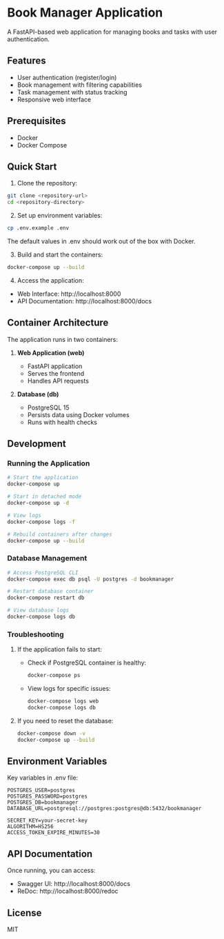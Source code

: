 # Book Manager Application

A FastAPI-based web application for managing books and tasks with user authentication.

## Features

- User authentication (register/login)
- Book management with filtering capabilities
- Task management with status tracking
- Responsive web interface

## Prerequisites

- Docker
- Docker Compose

## Quick Start

1. Clone the repository:
```bash
git clone <repository-url>
cd <repository-directory>
```

2. Set up environment variables:
```bash
cp .env.example .env
```
The default values in .env should work out of the box with Docker.

3. Build and start the containers:
```bash
docker-compose up --build
```

4. Access the application:
- Web Interface: http://localhost:8000
- API Documentation: http://localhost:8000/docs

## Container Architecture

The application runs in two containers:

1. **Web Application (web)**
   - FastAPI application
   - Serves the frontend
   - Handles API requests

2. **Database (db)**
   - PostgreSQL 15
   - Persists data using Docker volumes
   - Runs with health checks

## Development

### Running the Application

```bash
# Start the application
docker-compose up

# Start in detached mode
docker-compose up -d

# View logs
docker-compose logs -f

# Rebuild containers after changes
docker-compose up --build
```

### Database Management

```bash
# Access PostgreSQL CLI
docker-compose exec db psql -U postgres -d bookmanager

# Restart database container
docker-compose restart db

# View database logs
docker-compose logs db
```

### Troubleshooting

1. If the application fails to start:
   - Check if PostgreSQL container is healthy:
     ```bash
     docker-compose ps
     ```
   - View logs for specific issues:
     ```bash
     docker-compose logs web
     docker-compose logs db
     ```

2. If you need to reset the database:
   ```bash
   docker-compose down -v
   docker-compose up --build
   ```

## Environment Variables

Key variables in .env file:

```
POSTGRES_USER=postgres
POSTGRES_PASSWORD=postgres
POSTGRES_DB=bookmanager
DATABASE_URL=postgresql://postgres:postgres@db:5432/bookmanager

SECRET_KEY=your-secret-key
ALGORITHM=HS256
ACCESS_TOKEN_EXPIRE_MINUTES=30
```

## API Documentation

Once running, you can access:
- Swagger UI: http://localhost:8000/docs
- ReDoc: http://localhost:8000/redoc

## License

MIT